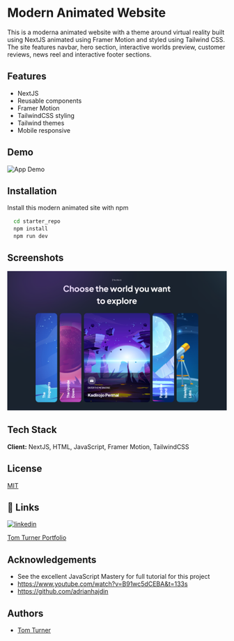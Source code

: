 
# Modern Animated Website
This is a moderna animated website with a theme around virtual reality built using NextJS animated using Framer Motion and styled using Tailwind CSS. The site features navbar, hero section, interactive worlds preview, customer reviews, news reel and interactive footer sections.


## Features

- NextJS
- Reusable components
- Framer Motion
- TailwindCSS styling
- Tailwind themes
- Mobile responsive


## Demo

![App Demo](metaverses/starter_repo/modern_animated_site_demo.gif)


## Installation

Install this modern animated site with npm

```bash
  cd starter_repo
  npm install
  npm run dev
```
    
## Screenshots

![App Screenshot](metaverses/starter_repo/app_screenshot.PNG)


## Tech Stack

**Client:** NextJS, HTML, JavaScript, Framer Motion, TailwindCSS




## License

[MIT](https://choosealicense.com/licenses/mit/)


## 🔗 Links
[![linkedin](https://img.shields.io/badge/linkedin-0A66C2?style=for-the-badge&logo=linkedin&logoColor=white)](https://www.linkedin.com/in/thomas-turner-university-of-leeds-crystallisation/)

[Tom Turner Portfolio](https://tomturnerdeveloper.vercel.app/)



## Acknowledgements

 - See the excellent JavaScript Mastery for full tutorial for this project
 - https://www.youtube.com/watch?v=B91wc5dCEBA&t=133s
 - https://github.com/adrianhajdin
 

 


## Authors

- [Tom Turner](https://www.github.com/tdt13)

